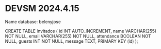 # DEVSM 2024.4.15

Name database: belenyjose

CREATE TABLE Invitados (
    id INT AUTO_INCREMENT,
    name VARCHAR(255) NOT NULL,
    email VARCHAR(255) NOT NULL,
    attendance BOOLEAN NOT NULL,
    guests INT NOT NULL,
    message TEXT,
    PRIMARY KEY (id)
);
